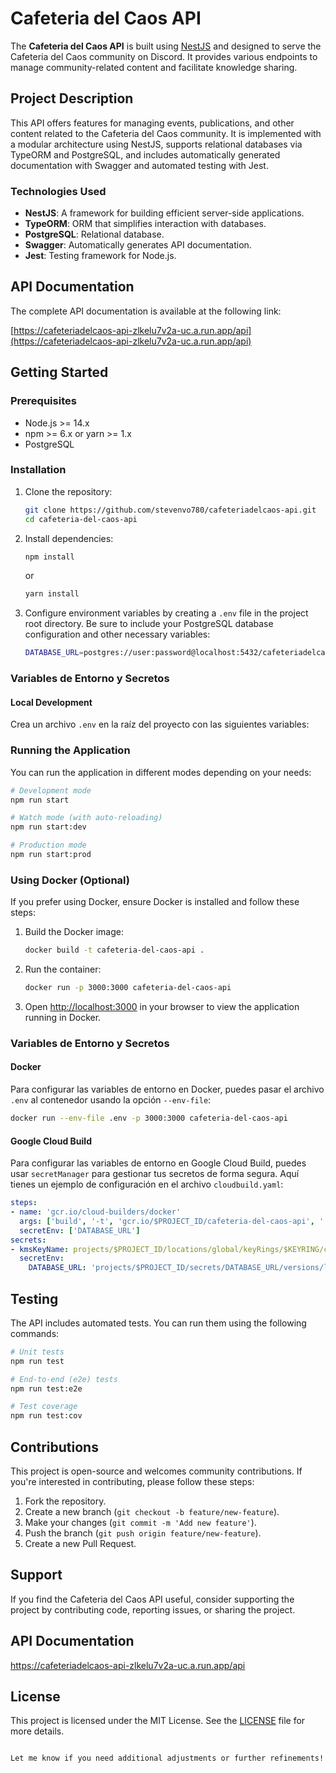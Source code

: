 # Cafeteria del Caos API

The **Cafeteria del Caos API** is built using [NestJS](https://nestjs.com/) and designed to serve the Cafeteria del Caos community on Discord. It provides various endpoints to manage community-related content and facilitate knowledge sharing.

## Project Description

This API offers features for managing events, publications, and other content related to the Cafeteria del Caos community. It is implemented with a modular architecture using NestJS, supports relational databases via TypeORM and PostgreSQL, and includes automatically generated documentation with Swagger and automated testing with Jest.

### Technologies Used

- **NestJS**: A framework for building efficient server-side applications.
- **TypeORM**: ORM that simplifies interaction with databases.
- **PostgreSQL**: Relational database.
- **Swagger**: Automatically generates API documentation.
- **Jest**: Testing framework for Node.js.

## API Documentation

The complete API documentation is available at the following link:

[https://cafeteriadelcaos-api-zlkelu7v2a-uc.a.run.app/api](https://cafeteriadelcaos-api-zlkelu7v2a-uc.a.run.app/api)

## Getting Started

### Prerequisites

- Node.js >= 14.x
- npm >= 6.x or yarn >= 1.x
- PostgreSQL

### Installation

1. Clone the repository:

    ```bash
    git clone https://github.com/stevenvo780/cafeteriadelcaos-api.git
    cd cafeteria-del-caos-api
    ```

2. Install dependencies:

    ```bash
    npm install
    ```

    or

    ```bash
    yarn install
    ```

3. Configure environment variables by creating a `.env` file in the project root directory. Be sure to include your PostgreSQL database configuration and other necessary variables:

    ```bash
    DATABASE_URL=postgres://user:password@localhost:5432/cafeteriadelcaos
    ```

### Variables de Entorno y Secretos

#### Local Development
Crea un archivo `.env` en la raíz del proyecto con las siguientes variables:

### Running the Application

You can run the application in different modes depending on your needs:

```bash
# Development mode
npm run start

# Watch mode (with auto-reloading)
npm run start:dev

# Production mode
npm run start:prod
```

### Using Docker (Optional)

If you prefer using Docker, ensure Docker is installed and follow these steps:

1. Build the Docker image:

    ```bash
    docker build -t cafeteria-del-caos-api .
    ```

2. Run the container:

    ```bash
    docker run -p 3000:3000 cafeteria-del-caos-api
    ```

3. Open [http://localhost:3000](http://localhost:3000) in your browser to view the application running in Docker.

### Variables de Entorno y Secretos

#### Docker
Para configurar las variables de entorno en Docker, puedes pasar el archivo `.env` al contenedor usando la opción `--env-file`:

```bash
docker run --env-file .env -p 3000:3000 cafeteria-del-caos-api
```

#### Google Cloud Build
Para configurar las variables de entorno en Google Cloud Build, puedes usar `secretManager` para gestionar tus secretos de forma segura. Aquí tienes un ejemplo de configuración en el archivo `cloudbuild.yaml`:

```yaml
steps:
- name: 'gcr.io/cloud-builders/docker'
  args: ['build', '-t', 'gcr.io/$PROJECT_ID/cafeteria-del-caos-api', '.']
  secretEnv: ['DATABASE_URL']
secrets:
- kmsKeyName: projects/$PROJECT_ID/locations/global/keyRings/$KEYRING/cryptoKeys/$KEY
  secretEnv:
    DATABASE_URL: 'projects/$PROJECT_ID/secrets/DATABASE_URL/versions/latest'
```

## Testing

The API includes automated tests. You can run them using the following commands:

```bash
# Unit tests
npm run test

# End-to-end (e2e) tests
npm run test:e2e

# Test coverage
npm run test:cov
```

## Contributions

This project is open-source and welcomes community contributions. If you're interested in contributing, please follow these steps:

1. Fork the repository.
2. Create a new branch (`git checkout -b feature/new-feature`).
3. Make your changes (`git commit -m 'Add new feature'`).
4. Push the branch (`git push origin feature/new-feature`).
5. Create a new Pull Request.

## Support

If you find the Cafeteria del Caos API useful, consider supporting the project by contributing code, reporting issues, or sharing the project.

## API Documentation

https://cafeteriadelcaos-api-zlkelu7v2a-uc.a.run.app/api

## License

This project is licensed under the MIT License. See the [LICENSE](LICENSE) file for more details.
```

Let me know if you need additional adjustments or further refinements!